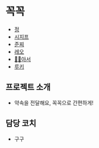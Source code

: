 # 꼭꼭

- [정](./jeong.md)
- [시지프](./sisyphe.md)
- [준찌](./juunzzi.md)
- [레오](./leo.md)
- [🤴🏻아서](./arthur.md)
- [루키](./rookie.md)

## 프로젝트 소개

- 약속을 전달해요, 꼭꼭으로 간편하게!

## 담당 코치

- 구구
